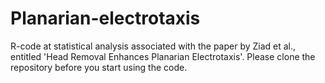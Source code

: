 # Planarian-electrotaxis
R-code at statistical analysis associated with the paper by Ziad et al., entitled 'Head Removal Enhances Planarian Electrotaxis'. Please clone the repository before you start using the code.
